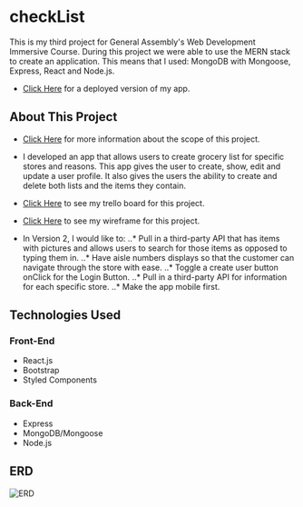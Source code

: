 # checkList
This is my third project for General Assembly's Web Development Immersive Course. During this project we were able to use the MERN stack to create an application. This means that I used: MongoDB with Mongoose, Express, React and Node.js.

* [Click Here](https://checklist-pal.herokuapp.com/) for a deployed version of my app.

## About This Project
* [Click Here](https://git.generalassemb.ly/atl-wdi/wdi-curriculum/blob/master/projects/unit_03/README.md) for more information about the scope of this project.

* I developed an app that allows users to create grocery list for specific stores and reasons. This app gives the user to create, show, edit and update a user profile. It also gives the users the ability to create and delete both lists and the items they contain.

* [Click Here](https://trello.com/b/Z9WlRM0s/wdi16-project-3-checklist) to see my trello board for this project.

* [Click Here](https://www.figma.com/file/BFduMhIIg3qHpdF0mOc5fTqc/checkList) to see my wireframe for this project.

* In Version 2, I would like to:
..* Pull in a third-party API that has items with pictures and allows users to search for those items as opposed to typing them in.
..* Have aisle numbers displays so that the customer can navigate through the store with ease.
..* Toggle a create user button onClick for the Login Button.
..* Pull in a third-party API for information for each specific store.
..* Make the app mobile first.

## Technologies Used
### Front-End
* React.js
* Bootstrap
* Styled Components
### Back-End
* Express
* MongoDB/Mongoose
* Node.js

## ERD
![ERD](https://i.imgur.com/Lz5g4Kt.jpg)










